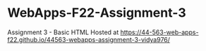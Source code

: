# WebApps-F22-Assignment-3
Assignment 3 - Basic HTML
Hosted at <https://44-563-web-apps-f22.github.io/44563-webapps-assignment-3-vidya976/>